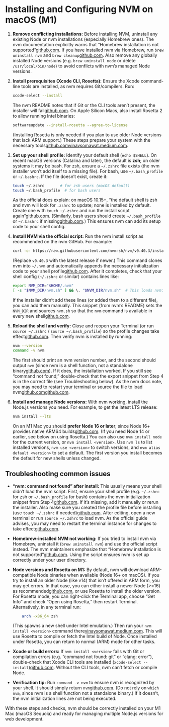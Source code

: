 # Installing and Configuring NVM on macOS (M1)

1. **Remove conflicting installations:** Before installing NVM, uninstall any existing Node or nvm installations (especially Homebrew ones). The nvm documentation explicitly warns that “Homebrew installation is not supported”[github.com](https://github.com/nvm-sh/nvm#:~:text=Homebrew%20installation%20is%20not%20supported,below%2C%20before%20filing%20an%20issue). If you have installed nvm via Homebrew, run `brew uninstall nvm` and `brew cleanup`[github.com](https://github.com/nvm-sh/nvm#:~:text=Homebrew%20installation%20is%20not%20supported,below%2C%20before%20filing%20an%20issue). Also remove any globally installed Node versions (e.g. `brew uninstall node` or delete `/usr/local/bin/node`) to avoid conflicts with nvm’s managed Node versions.
    
2. **Install prerequisites (Xcode CLI, Rosetta):** Ensure the Xcode command-line tools are installed, as nvm requires Git/compilers. Run:
    
    ```bash
    xcode-select --install
	```
    
    The nvm README notes that if Git or the CLI tools aren’t present, the installer will fail[github.com](https://github.com/nvm-sh/nvm#:~:text=Since%20OS%20X%2010.9%2C%20,1782). On Apple Silicon Macs, also install Rosetta 2 to allow running Intel binaries:
    
	  ```bash
	  softwareupdate --install-rosetta --agree-to-license
	```
	    
    (Installing Rosetta is only needed if you plan to use older Node versions that lack ARM support.) These steps prepare your system with the necessary tools[github.com](https://github.com/nvm-sh/nvm#:~:text=Since%20OS%20X%2010.9%2C%20,1782)[vinaysomawat.medium.com](https://vinaysomawat.medium.com/nvm-install-node-fails-to-install-on-macos-big-sur-m1-chip-a4dea4c5e041#:~:text=Uninstalled%20nvm%20if%20it%E2%80%99s%20already,installed%20using%20Homebrew).
    
3. **Set up your shell profile:** Identify your default shell (`echo $SHELL`). On recent macOS versions (Catalina and later), the default is **zsh**; on older systems it may be bash. For zsh, ensure a `~/.zshrc` file exists (the nvm installer won’t add itself to a missing file). For bash, use `~/.bash_profile` or `~/.bashrc`. If the file doesn’t exist, create it:
    ```bash
	touch ~/.zshrc       # for zsh users (macOS default)
	touch ~/.bash_profile  # for bash users
	```
    
    As the official docs explain: on macOS 10.15+, “the default shell is zsh and nvm will look for `.zshrc` to update; none is installed by default. Create one with `touch ~/.zshrc` and run the install script again”[github.com](https://github.com/nvm-sh/nvm#:~:text=If%20you%20get%20,following%20might%20be%20the%20reason). (Similarly, bash users should create `~/.bash_profile` or `~/.bashrc` if missing[github.com](https://github.com/nvm-sh/nvm#:~:text=,command).) This ensures nvm can add its setup code to your shell config.
    
4. **Install NVM via the official script:** Run the nvm install script as recommended on the nvm GitHub. For example:
    ```bash
    curl -o- https://raw.githubusercontent.com/nvm-sh/nvm/v0.40.3/install.sh | bash
	```
    
    (Replace `v0.40.3` with the latest release if newer.) This command clones nvm into `~/.nvm` and automatically appends the necessary initialization code to your shell profile[github.com](https://github.com/nvm-sh/nvm#:~:text=curl%20). After it completes, check that your shell config (`~/.zshrc` or similar) contains lines like:
    ```bash
    export NVM_DIR="$HOME/.nvm"
	[ -s "$NVM_DIR/nvm.sh" ] && \. "$NVM_DIR/nvm.sh"  # This loads nvm:contentReference[oaicite:8]{index=8}.
	```
    
    If the installer didn’t add these lines (or added them to a different file), you can add them manually. This snippet (from nvm’s README) sets the `NVM_DIR` and sources `nvm.sh` so that the `nvm` command is available in every new shell[github.com](https://github.com/nvm-sh/nvm#:~:text=export%20NVM_DIR%3D%22%24%28%5B%20,This%20loads%20nvm).
    
5. **Reload the shell and verify:** Close and reopen your Terminal (or run `source ~/.zshrc` / `source ~/.bash_profile`) so the profile changes take effect[github.com](https://github.com/nvm-sh/nvm#:~:text=,command%20and%20the%20new%20configuration). Then verify nvm is installed by running:
    ```bash
    nvm --version
	command -v nvm
	```
    
    The first should print an nvm version number, and the second should output `nvm` (since nvm is a shell function, not a standalone binary[github.com](https://github.com/nvm-sh/nvm#:~:text=To%20verify%20that%20nvm%20has,been%20installed%2C%20do)). If it does, the installation worked. If you still see “command not found,” double-check that the export snippet from Step 4 is in the correct file (see Troubleshooting below). As the nvm docs note, you may need to restart your terminal or source the file to load nvm[github.com](https://github.com/nvm-sh/nvm#:~:text=,command%20and%20the%20new%20configuration)[github.com](https://github.com/nvm-sh/nvm#:~:text=To%20verify%20that%20nvm%20has,been%20installed%2C%20do).
    
6. **Install and manage Node versions:** With nvm working, install the Node.js versions you need. For example, to get the latest LTS release:
    
	```bash
	nvm install --lts
	```
    
    On an M1 Mac you should **prefer Node 16 or later**, since Node 16+ provides native ARM64 builds[github.com](https://github.com/nvm-sh/nvm#:~:text=Note%20For%20Macs%20with%20the,of%20those%20versions%20or%20later). (If you need Node 14 or earlier, see below on using Rosetta.) You can also use `nvm install node` for the current version, or `nvm install <version>`. Use `nvm ls` to list installed versions, `nvm use <version>` to switch versions, and `nvm alias default <version>` to set a default. The first version you install becomes the default for new shells unless changed.
    

## Troubleshooting common issues

- **“nvm: command not found” after install:** This usually means your shell didn’t load the nvm script. First, ensure your shell profile (e.g. `~/.zshrc` for zsh or `~/.bash_profile` for bash) contains the nvm initialization snippet from Step 4[github.com](https://github.com/nvm-sh/nvm#:~:text=export%20NVM_DIR%3D%22%24%28%5B%20,This%20loads%20nvm). If it’s missing, add it manually or rerun the installer. Also make sure you created the profile file before installing (use `touch ~/.zshrc` if needed)[github.com](https://github.com/nvm-sh/nvm#:~:text=If%20you%20get%20,following%20might%20be%20the%20reason). After editing, open a new terminal or run `source ~/.zshrc` to load nvm. As the official guide advises, you may need to restart the terminal instance for changes to take effect[github.com](https://github.com/nvm-sh/nvm#:~:text=,command%20and%20the%20new%20configuration).
    
- **Homebrew-installed NVM not working:** If you tried to install nvm via Homebrew, uninstall it (`brew uninstall nvm`) and use the official script instead. The nvm maintainers emphasize that “Homebrew installation is not supported”[github.com](https://github.com/nvm-sh/nvm#:~:text=Homebrew%20installation%20is%20not%20supported,below%2C%20before%20filing%20an%20issue). Using the script ensures nvm is set up correctly under your user directory.
    
- **Node versions and Rosetta on M1:** By default, nvm will download ARM-compatible Node binaries when available (Node 16+ on macOS). If you try to install an older Node (like v14) that isn’t offered in ARM form, you may get errors. In that case, you can either install a newer Node (>=16) as recommended[github.com](https://github.com/nvm-sh/nvm#:~:text=Note%20For%20Macs%20with%20the,of%20those%20versions%20or%20later), or use Rosetta to install the older version. For Rosetta mode, you can right-click the Terminal app, choose “Get Info” and check “Open using Rosetta,” then restart Terminal. Alternatively, in any terminal run:
    
   ```bash
	   arch -x86_64 zsh
	```
    
    (This spawns a new shell under Intel emulation.) Then run your `nvm install <version>` command there[vinaysomawat.medium.com](https://vinaysomawat.medium.com/nvm-install-node-fails-to-install-on-macos-big-sur-m1-chip-a4dea4c5e041#:~:text=arch%20). This will use Rosetta to compile or fetch the Intel build of Node. Once installed under Rosetta, you can return to normal (ARM) mode for other tasks.
    
- **Xcode or build errors:** If `nvm install <version>` fails with Git or compilation errors (e.g. “command not found: git” or “clang: error”), double-check that Xcode CLI tools are installed (`xcode-select --install`)[github.com](https://github.com/nvm-sh/nvm#:~:text=Since%20OS%20X%2010.9%2C%20,1782). Without the CLI tools, nvm can’t fetch or compile Node.
    
- **Verification tip:** Run `command -v nvm` to ensure nvm is recognized by your shell. It should simply return `nvm`[github.com](https://github.com/nvm-sh/nvm#:~:text=To%20verify%20that%20nvm%20has,been%20installed%2C%20do). (Do not rely on `which nvm`, since nvm is a shell function not a standalone binary.) If it doesn’t, the nvm initialization lines are not being executed.
    

With these steps and checks, nvm should be correctly installed on your M1 Mac (macOS Sequoia) and ready for managing multiple Node.js versions for web development.